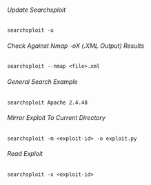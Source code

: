 ###### Update Searchsploit
`searchsploit -u`
###### Check  Against Nmap -oX (.XML Output) Results
`searchsploit --nmap <file>.xml`
###### General Search Example
`searchsploit Apache 2.4.48`
###### Mirror Exploit To Current Directory
`searchsploit -m <exploit-id> -o exploit.py`
###### Read Exploit
`searchsploit -x <exploit-id>`